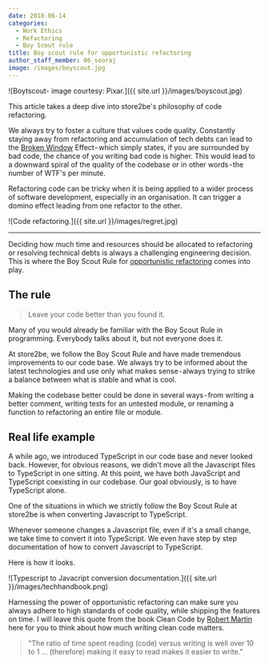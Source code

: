 ```yaml
---
date: 2018-06-14
categories:
  - Work Ethics
  - Refactoring
  - Boy Scout rule
title: Boy scout rule for opportunistic refactoring
author_staff_member: 06_sooraj
image: /images/boyscout.jpg
---
```


![Boytscout- image courtesy: Pixar.]({{ site.url }}/images/boyscout.jpg)

This article takes a deep dive into store2be's philosophy of code refactoring.

We always try to foster a culture that values code quality. Constantly staying away from refactoring and accumulation of tech debts can lead to the [Broken Window](https://en.wikipedia.org/wiki/Broken_windows_theory) Effect - which simply states, if you are surrounded by bad code, the chance of you writing bad code is higher. This would lead to a downward spiral of the quality of the codebase or in other words - the number of WTF's per minute.

Refactoring code can be tricky when it is being applied to a wider process of software development, especially in an organisation. It can trigger a domino effect leading from one refactor to the other.

![Code refactoring.]({{ site.url }}/images/regret.jpg)

---

Deciding how much time and resources should be allocated to refactoring or resolving technical debts is always a challenging engineering decision. This is where the Boy Scout Rule for [opportunistic refactoring](https://martinfowler.com/bliki/OpportunisticRefactoring.html) comes into play.

## The rule

> Leave your code better than you found it.

Many of you would already be familiar with the Boy Scout Rule in programming. Everybody talks about it, but not everyone does it.

At store2be, we follow the Boy Scout Rule and have made tremendous improvements to our code base. We always try to be informed about the latest technologies and use only what makes sense - always trying to strike a balance between what is stable and what is cool.

Making the codebase better could be done in several ways - from writing a better comment, writing tests for an untested module, or renaming a function to refactoring an entire file or module.

## Real life example

A while ago, we introduced TypeScript in our code base and never looked back. However, for obvious reasons, we didn't move all the Javascript files to TypeScript in one sitting. At this point, we have both JavaScript and TypeScript coexisting in our codebase. Our goal obviously, is to have TypeScript alone.

One of the situations in which we strictly follow the Boy Scout Rule at store2be is when converting Javascript to TypeScript.

Whenever someone changes a Javascript file, even if it's a small change, we take time to convert it into TypeScript. We even have step by step documentation of how to convert Javascript to TypeScript.

Here is how it looks.

![Typescript to Javacript conversion documentation.]({{ site.url }}/images/techhandbook.png)

Harnessing the power of opportunistic refactoring can make sure you always adhere to high standards of code quality, while shipping the features on time. I will leave this quote from the book Clean Code by [Robert Martin](https://en.wikipedia.org/wiki/Robert_C._Martin) here for you to think about how much writing clean code matters.

> "The ratio of time spent reading (code) versus writing is well over 10 to 1 … (therefore) making it easy to read makes it easier to write."
